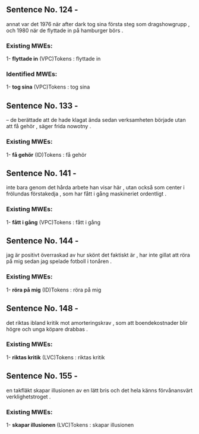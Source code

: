 ## Sentence No. 124 - 
annat var det 1976 när after dark tog sina första steg som dragshowgrupp , och 1980 när de flyttade in på hamburger börs . 
### Existing MWEs: 
1- **flyttade in** (VPC)Tokens : 
flyttade
in

### Identified MWEs: 
1- **tog sina** (VPC)Tokens : 
tog
sina

## Sentence No. 133 - 
– de berättade att de hade klagat ända sedan verksamheten började utan att få gehör , säger frida nowotny . 
### Existing MWEs: 
1- **få gehör** (ID)Tokens : 
få
gehör

## Sentence No. 141 - 
inte bara genom det hårda arbete han visar här , utan också som center i frölundas förstakedja , som har fått i gång maskineriet ordentligt . 
### Existing MWEs: 
1- **fått i gång** (VPC)Tokens : 
fått
i
gång

## Sentence No. 144 - 
jag är positivt överraskad av hur skönt det faktiskt är , har inte gillat att röra på mig sedan jag spelade fotboll i tonåren . 
### Existing MWEs: 
1- **röra på mig** (ID)Tokens : 
röra
på
mig

## Sentence No. 148 - 
det riktas ibland kritik mot amorteringskrav , som att boendekostnader blir högre och unga köpare drabbas . 
### Existing MWEs: 
1- **riktas kritik** (LVC)Tokens : 
riktas
kritik

## Sentence No. 155 - 
en takfläkt skapar illusionen av en lätt bris och det hela känns förvånansvärt verklighetstroget . 
### Existing MWEs: 
1- **skapar illusionen** (LVC)Tokens : 
skapar
illusionen

